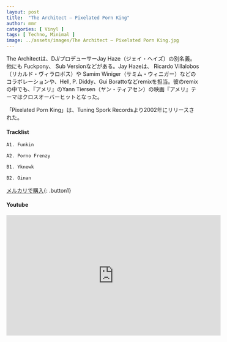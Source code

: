 ```yaml
---
layout: post
title:  "The Architect – Pixelated Porn King"
author: mmr
categories: [ Vinyl ]
tags: [ Techno, Minimal ]
image: ../assets/images/The Architect – Pixelated Porn King.jpg
---
```


The Architectは、DJ/プロデューサーJay Haze（ジェイ・ヘイズ）の別名義。他にも Fuckpony、 Sub Versionなどがある。Jay Hazeは、 Ricardo Villalobos（リカルド・ヴィラロボス）や Samim Winiger（サミム・ウィニガー）などのコラボレーションや、Hell, P. Diddy、Gui Borattoなどremixを担当。彼のremixの中でも、『アメリ』のYann Tiersen（ヤン・ティアセン）の映画『アメリ』テーマはクロスオーバーヒットとなった。

「Pixelated Porn King」は、Tuning Spork Recordsより2002年にリリースされた。

#### Tracklist
```md
A1. Funkin

A2. Porno Frenzy

B1. Yknewk

B2. Oinan
```

[メルカリで購入](https://jp.mercari.com/item/m82819897771?afid=6142608987){: .button1}

#### Youtube
<iframe width="560" height="315" src="https://www.youtube.com/embed/Wiw4kPKatAo?si=F8aqaoZCL-kQuebU" title="YouTube video player" frameborder="0" allow="accelerometer; autoplay; clipboard-write; encrypted-media; gyroscope; picture-in-picture; web-share" referrerpolicy="strict-origin-when-cross-origin" allowfullscreen></iframe>